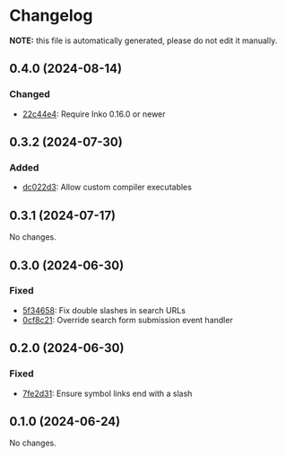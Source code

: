 # Changelog

**NOTE:** this file is automatically generated, please do not edit it manually.

## 0.4.0 (2024-08-14)

### Changed

- [22c44e4](https://github.com/inko-lang/idoc/commit/22c44e4d8e551fa5ca282d6f164486bc5fd75046): Require Inko 0.16.0 or newer

## 0.3.2 (2024-07-30)

### Added

- [dc022d3](https://github.com/inko-lang/idoc/commit/dc022d31fc0f089010ddf09a8e5da6696f131748): Allow custom compiler executables

## 0.3.1 (2024-07-17)

No changes.

## 0.3.0 (2024-06-30)

### Fixed

- [5f34658](https://github.com/inko-lang/idoc/commit/5f346588e70e9a678523ac016981bda8e37e920f): Fix double slashes in search URLs
- [0cf8c21](https://github.com/inko-lang/idoc/commit/0cf8c21f531b1b94db684e8a0f0625ffef961379): Override search form submission event handler

## 0.2.0 (2024-06-30)

### Fixed

- [7fe2d31](https://github.com/inko-lang/idoc/commit/7fe2d31074e7114031b271a051491607f2fa9a08): Ensure symbol links end with a slash

## 0.1.0 (2024-06-24)

No changes.
